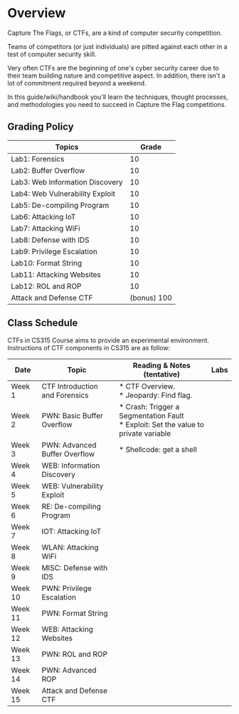 # Overview

Capture The Flags, or CTFs, are a kind of computer security competition.

Teams of competitors (or just individuals) are pitted against each other in a test of computer security skill.

Very often CTFs are the beginning of one's cyber security career due to their team building nature and competitive aspect. In addition, there isn't a lot of commitment required beyond a weekend.

In this guide/wiki/handbook you'll learn the techniques, thought processes, and methodologies you need to succeed in Capture the Flag competitions.

## Grading Policy

| Topics                          | Grade       |
| ------------------------------- | ----------- |
| Lab1: Forensics                 | 10          |
| Lab2: Buffer Overflow           | 10          |
| Lab3: Web Information Discovery | 10          |
| Lab4: Web Vulnerability Exploit | 10          |
| Lab5: De-compiling Program      | 10          |
| Lab6: Attacking IoT             | 10          |
| Lab7: Attacking WiFi            | 10          |
| Lab8: Defense with IDS          | 10          |
| Lab9: Privilege Escalation      | 10          |
| Lab10: Format String            | 10          |
| Lab11: Attacking Websites       | 10          |
| Lab12: ROL and ROP              | 10          |
| Attack and Defense CTF          | (bonus) 100 |

## Class Schedule

CTFs in CS315 Course aims to provide an experimental environment. Instructions of CTF components in CS315 are as follow:

| Date    | Topic                          | Reading & Notes (tentative)                                  | Labs |
| ------- | ------------------------------ | ------------------------------------------------------------ | ---- |
| Week 1  | CTF Introduction and Forensics | * CTF Overview.<br />* Jeopardy: Find flag.                  |      |
| Week 2  | PWN: Basic Buffer Overflow     | * Crash: Trigger a Segmentation Fault<br />* Exploit: Set the value to private variable |      |
| Week 3  | PWN: Advanced Buffer Overflow  | * Shellcode: get a shell                                     |      |
| Week 4  | WEB: Information Discovery     |                                                              |      |
| Week 5  | WEB: Vulnerability Exploit     |                                                              |      |
| Week 6  | RE: De-compiling Program       |                                                              |      |
| Week 7  | IOT: Attacking IoT             |                                                              |      |
| Week 8  | WLAN: Attacking WiFi           |                                                              |      |
| Week 9  | MISC: Defense with IDS         |                                                              |      |
| Week 10 | PWN: Privilege Escalation      |                                                              |      |
| Week 11 | PWN: Format String             |                                                              |      |
| Week 12 | WEB: Attacking Websites        |                                                              |      |
| Week 13 | PWN: ROL and ROP               |                                                              |      |
| Week 14 | PWN: Advanced ROP              |                                                              |      |
| Week 15 | Attack and Defense CTF         |                                                              |      |

